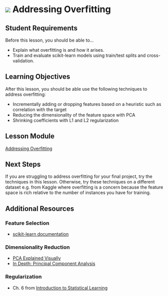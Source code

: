# ![](https://ga-dash.s3.amazonaws.com/production/assets/logo-9f88ae6c9c3871690e33280fcf557f33.png) Addressing Overfitting

## Student Requirements

Before this lesson, you should be able to...

- Explain what overfitting is and how it arises.
- Train and evaluate scikit-learn models using train/test splits and cross-validation.

## Learning Objectives

After this lesson, you should be able use the following techniques to address overfitting:

- Incrementally adding or dropping features based on a heuristic such as correlation with the target
- Reducing the dimensionality of the feature space with PCA
- Shrinking coefficients with L1 and L2 regularization

## Lesson Module

[Addressing Overfitting](./modules/addressing_overfitting.ipynb)

## Next Steps

If you are struggling to address overfitting for your final project, try the techniques in this lesson. Otherwise, try these techniques on a different dataset e.g. from Kaggle where overfitting is a concern because the feature space is rich relative to the number of instances you have for training.

## Additional Resources

### Feature Selection

- [scikit-learn documentation](https://scikit-learn.org/stable/modules/feature_selection.html)

### Dimensionality Reduction

- [PCA Explained Visually](http://setosa.io/ev/principal-component-analysis/)
- [In Depth: Principal Component Analysis](https://jakevdp.github.io/PythonDataScienceHandbook/05.09-principal-component-analysis.html)

### Regularization

- Ch. 6 from [Introduction to Statistical Learning](http://www-bcf.usc.edu/~gareth/ISL/ISLR%20Seventh%20Printing.pdf)